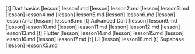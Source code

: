 [t] Dart basics
[lesson] lesson1.md
[lesson] lesson2.md
[lesson] lesson3.md
[lesson] lesson4.md
[lesson] lesson5.md
[lesson] lesson6.md
[lesson] lesson7.md
[lesson] lesson8.md
[t] Advanced Dart
[lesson] lesson9.md
[lesson] lesson10.md
[lesson] lesson11.md
[lesson] lesson12.md
[lesson] lesson13.md
[t] Flutter 
[lesson] lesson14.md
[lesson] lesson15.md
[lesson] lesson16.md
[lesson] lesson17.md
[t] UI
[lesson] lesson18.md
[t] Supabase 
[lesson] lessonX5.md